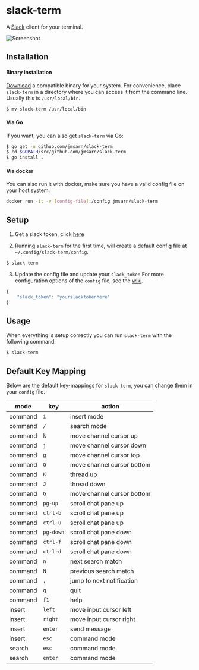 slack-term
==========

A [Slack](https://slack.com) client for your terminal.

![Screenshot](/screenshot.png?raw=true)

Installation
------------

#### Binary installation

[Download](https://github.com/jmsarn/slack-term/releases) a
compatible binary for your system. For convenience, place `slack-term` in a
directory where you can access it from the command line. Usually this is
`/usr/local/bin`.

```bash
$ mv slack-term /usr/local/bin
```

#### Via Go

If you want, you can also get `slack-term` via Go:

```bash
$ go get -u github.com/jmsarn/slack-term
$ cd $GOPATH/src/github.com/jmsarn/slack-term
$ go install .
```

#### Via docker

You can also run it with docker, make sure you have a valid config file
on your host system.

```bash
docker run -it -v [config-file]:/config jmsarn/slack-term
```

Setup
-----

1. Get a slack token, click [here](https://github.com/jmsarn/slack-term/wiki#running-slack-term-without-legacy-tokens)

2. Running `slack-term` for the first time, will create a default config file at
   `~/.config/slack-term/config`.

```bash
$ slack-term
```

3. Update the config file and update your `slack_token` For more configuration
   options of the `config` file, see the [wiki](https://github.com/jmsarn/slack-term/wiki).

```javascript
{
    "slack_token": "yourslacktokenhere"
}
```

Usage
-----

When everything is setup correctly you can run `slack-term` with the following
command:

```bash
$ slack-term
```

Default Key Mapping
-------------------

Below are the default key-mappings for `slack-term`, you can change them
in your `config` file.

| mode    | key       | action                     |
|---------|-----------|----------------------------|
| command | `i`       | insert mode                |
| command | `/`       | search mode                |
| command | `k`       | move channel cursor up     |
| command | `j`       | move channel cursor down   |
| command | `g`       | move channel cursor top    |
| command | `G`       | move channel cursor bottom |
| command | `K`       | thread up                  |
| command | `J`       | thread down                |
| command | `G`       | move channel cursor bottom |
| command | `pg-up`   | scroll chat pane up        |
| command | `ctrl-b`  | scroll chat pane up        |
| command | `ctrl-u`  | scroll chat pane up        |
| command | `pg-down` | scroll chat pane down      |
| command | `ctrl-f`  | scroll chat pane down      |
| command | `ctrl-d`  | scroll chat pane down      |
| command | `n`       | next search match          |
| command | `N`       | previous search match      |
| command | `,`       | jump to next notification  |
| command | `q`       | quit                       |
| command | `f1`      | help                       |
| insert  | `left`    | move input cursor left     |
| insert  | `right`   | move input cursor right    |
| insert  | `enter`   | send message               |
| insert  | `esc`     | command mode               |
| search  | `esc`     | command mode               |
| search  | `enter`   | command mode               |
